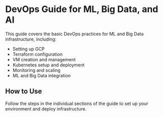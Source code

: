# DevOps Guide for ML, Big Data, and AI

This guide covers the basic DevOps practices for ML and Big Data infrastructure, including:
- Setting up GCP
- Terraform configuration
- VM creation and management
- Kubernetes setup and deployment
- Monitoring and scaling
- ML and Big Data integration

## How to Use

Follow the steps in the individual sections of the guide to set up your environment and deploy infrastructure.
